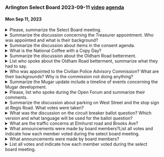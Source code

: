 ### Arlington Select Board 2023-09-11  [video](https://www.youtube.com/watch?v=JUZNwdQXy3c) [agenda](https://arlington.novusagenda.com/agendapublic/MeetingView.aspx?MeetingID=1851&MinutesMeetingID=-1&doctype=Agenda)
#### Mon Sep 11, 2023

<details><summary>Please, summarize the Select Board meeting.</summary>

> The Arlington Select Board meeting on September 11th began with a moment of silence to remember the victims of the 9/11 attacks. The meeting was conducted in a hybrid format due to COVID-19 measures. The first item of business was the confirmation of Julie Wayman as the town's next treasurer and collector, presented by Town Manager Jim Feeney. Wayman has served the town since 2016 and was praised for her diligence and knowledge of the town's finances. The board also discussed the Arlington Select Board's opposition to the Mugar development project, with a suggestion to reaffirm their stance after the September 21st meeting. The board also discussed a home rule petition for income-based local property tax relief for senior citizens. The board was asked to approve the wording for the ballot question, with some members preferring a more detailed explanation of the relief measure.
</details><details><summary>Summarize the discussion concerning the Treasurer appointment.  Who was appoiinted and what is their background?</summary>

> The Arlington Select Board unanimously confirmed the appointment of Julie Wayman as the town's next treasurer and collector. Julie Wayman has served the town since 2016 and has been working in the Town Manager's Office since 2019. She is described as one of the most diligent and hardworking employees in the organization and an extremely valuable member of the finance team. She has a deep understanding of the town and its finances.
</details><details><summary>Summarize the discussion about items in the consent agenda.</summary>

> The consent agenda included a variety of items such as approval of minutes, reappointments to committees, and requests for special one-day beer and wine licenses. The board approved the consent agenda unanimously. There was also a discussion about the need for a public hearing for a change of manager at a local restaurant. The board agreed to schedule the public hearing for a future meeting. Additionally, there was a discussion about the need for a public hearing for a change of manager at a local restaurant. The board agreed to schedule the public hearing for a future meeting.
</details><details><summary>What is the National Coffee with a Copy Day?</summary>

> National Coffee with a Cop Day is an event where local police departments invite the public to join them for coffee and conversation. The aim is to build relationships and foster trust between law enforcement and the communities they serve. It is typically held on the first Wednesday of October.
</details><details><summary>Summarize the discussion about the Oldham Road betterment.</summary>

> The discussion about the Oldham Road betterment involved various stakeholders including residents of Oldham Road, town officials, and board members. The residents of Oldham Road are divided on the issue of repaving their street. Some residents, like Lanie Cantor and Richard Kurtz, are in favor of the project, citing safety concerns due to deep potholes and broken pavement. They argue that the road is in a state of disrepair and poses a risk to vehicles, pedestrians, and cyclists. 

However, other residents like Paul Hauser and a resident from 22 Oldham Road are opposed to the project. They argue that the current state of the road acts as a natural deterrent to speeding and that the cost of repaving is unnecessary. They also raised concerns about the lack of communication and transparency in the process.

The town manager informed the board that the town's private way betterment account would not be sufficient to support the project immediately. He suggested that more funds would need to be collected upfront from the residents, possibly around 75 to 80 percent of the project cost, for the project to proceed. Otherwise, the project would likely be delayed until the next construction season. 

Board member John Hurd proposed tabling the discussion to allow residents to gather more information and discuss the project further. His motion was seconded by board member Stephen DeCorsi.
</details><details><summary>List who spoke about the Oldham Road betterment, summarize what they had to say.</summary>

> 1. Mrs. Mahan: Initiated the motion for the Oldham Road betterment.
2. Mr. Hurd: Seconded the motion for approval.
3. Lanie Cantor: The proponent of the project, she spoke about the poor condition of the road, including deep potholes and broken pavement, which have caused damage to vehicles and even caused a woman to trip. She expressed concern for the safety of cyclists, especially children, and stated that most neighbors are willing to spend money to make the road safer. She also addressed concerns about increased traffic and speeding if the road is well-paved, arguing that these are non-issues based on past experience.
4. Paul Hauser: Opposed the project, stating that there had been no meetings or discussions about different options. He felt that the street in front of his house did not need paving and that the project was a waste of money. He also expressed concerns about lack of transparency and communication, and disagreed with the safety concerns raised by Cantor.
5. Dan Schein: In favor of the project, he expressed embarrassment about the state of the road and concern about potential future work that might require the street to be dug up again. He also mentioned that everyone on Oldham Road uses Lantan Lane instead, turning it into a speedway.
6. Resident at 22 Oldham Road: Opposed the project, expressing concerns about the road becoming a "highway" if it's well-paved. He offered to help neighbors fill in potholes and asked for a delay in the project to make it more affordable.
7. Richard Kurtz: In favor of the project, he described the road as being in a very bad state of repair, with deep potholes that have caused damage to vehicles. He mentioned attempts to repair the road with asphalt and gravel, which were unsuccessful. He also expressed concern about the road not being safe for his daughter to ride her bike on.
</details><details><summary>Who was appointed to the Civilian Police Advisory Commission?  What are their backgrounds?  Why is the commission not doing anything?</summary>

> The two individuals appointed to the Arlington Civilian Police Advisory Commission are Sanjay Newton and Kathy Rogers. Sanjay Newton is currently the chair of the MBTA Communities Working Group and has been involved in various town committees. Kathy Rogers has also been involved in town committees and has a background in law. The commission is not doing anything currently because it is in its inaugural year and is in the process of setting up its framework and protocols. The first year is seen as a building opportunity to establish the foundation of the commission.
</details><details><summary>Summarize the Mugar update include a timeline of events concerning the Mugar development.</summary>

> The Mugar development, also known as the Thorndike Place development, has been a contentious issue in Arlington for several years. The proposed development includes a 124-unit, four-story building and six duplex townhouses located near Thorndike Field in East Arlington. The project has faced opposition due to its location on documented wetlands and potential impacts on flooding, traffic, services, and nearby open spaces. 

In February 2022, the applicant filed an appeal to the Housing Appeals Committee. The litigation has since ended and the next step is a hearing with the Conservation Commission. The first hearing on the notice of intent is scheduled for September 21st. 

In the past, the Select Board has voted against the project and there is a suggestion to reaffirm this vote after the September 21st meeting. There is also a suggestion for a site visit with the Town Manager and members of the Mugar Coalition. 

The Conservation Commission will begin the notice of intent process on September 21st. This process will scrutinize the notice of intent and start public hearings. The hearings will focus on the 5.6 acres where the 124 units and 12 duplex units are proposed. 

There is also a so-called conservation parcel, which is the remainder of the site, approximately 12 acres. This parcel is the subject of a potential Memorandum of Understanding (MOU) between the developers and the town. The town's position is that the parcel needs to be cleaned up before it is received. 

The Select Board, while acknowledging its limited authority, has committed to monitoring the situation closely and ensuring that the project complies with all conditions.
</details><details><summary>Please, list who spoke during the Open Forum and summarize their comments.</summary>

> During the Open Forum, several individuals spoke:

1. John Uroich, a resident of the town for 56 years, expressed his concerns about the proposed Muir Guard development. He emphasized the potential environmental impact of building on a swamp and the potential precedent it could set for other green areas in the town. He also requested that the use of aggregate pilings be included in the conditions for the project.

2. Clarissa Rowe, a resident of 137 Herbert Road, expressed her gratitude for the board's desire to vote after September 21st. She also requested that Lisa Friedman read a statement from the Coalition to Save the Mugar Wetlands.

3. Lisa Friedman, a resident of 63 Mott Street, read a statement from the Coalition to Save the Mugar Wetlands. The statement emphasized the environmental impact of the proposed development, the potential exacerbation of flooding, and the negative impact on traffic, services, infrastructure, and nearby open spaces.

4. Charles D'Averglio, a resident who joined via Zoom, raised concerns about a parklet set up in front of a school at 301 Broadway. He questioned the benefit of the parklet, noting that it was infrequently used and resulted in lost revenue for the town.

5. Elaine Light, a resident of 53 Dorothy, shared her personal experience with flooding issues in her home. She expressed concern that the proposed development would exacerbate these issues.

6. Jennifer Griffith, a resident of 4 Edith Street, thanked the board for their work and expressed her concerns about the proposed development. She also raised concerns about the potential impact on the neighborhood and the town.

7. A resident of the town, who did not provide her name, thanked the board and other town committees for their work. She also expressed her concerns about the proposed development and its potential impact on the neighborhood and the town.
</details><details><summary>Summarize the discussion about parking on West Street and the stop sign at Regis Road. What votes were taken?</summary>

> The board discussed concerns about parking on West Street but decided to table the discussion for a future meeting. Regarding the stop sign at Regis Road, the board discussed two versions of a ballot question to put the senior circuit breaker on the ballot for November. The board approved both versions of the ballot question, with the understanding that the preferred version would be used if confirmed by the state. The board also discussed the placement of a stop sign at Regis Road and Everett Street, which was approved and installed prior to the start of the new school year.
</details><details><summary>What was the discussion on the circuit breaker ballot question?  Which version and what language will be used for the ballot question?</summary>

> The discussion on the circuit breaker ballot question revolved around two versions of the question that could be put on the ballot. The first version was shorter and more conservative, simply asking if the town should adopt the special act. The second version was longer and provided more context, explaining that the act would provide income-based local property tax relief for eligible residents over 65 years of age, with the relief amount set annually by the select board. The board members expressed a preference for the second version, as it provided more information to voters about the benefits to seniors. However, they also acknowledged that there might be time constraints and legal restrictions that could prevent the use of the longer version. Therefore, they approved both versions, with the understanding that the town attorney would seek confirmation from the state on which version could be used.
</details><details><summary>What are the traffic concerns at Elmhurst road and Brooks Ave?</summary>

> The traffic concerns at Elmhurst Road and Brooks Avenue are not specified in the provided context. However, it is mentioned that the issue has been referred to the Transportation Advisory Committee for further discussion and potential solutions. The concerns could potentially relate to issues such as speeding, congestion, pedestrian safety, or parking.
</details><details><summary>What announcements were made by board members?List all votes and indicate how each member voted during the select board meeting.</summary>

> The text provided does not include specific announcements made by board members or details on how each member voted during the select board meeting.
</details><details><summary>What announcements were made by board members?</summary>

> The board members made several announcements during the meeting. They announced that the meeting was being conducted in a hybrid format, with some members present in the Select Board Chambers and others participating over Zoom. They also announced that the meeting was being recorded and broadcast on ACMI. They provided information on how to join the meeting via Zoom and reminded participants to provide their full names for the record. They announced that there would be public comment periods during the meeting. They also announced the first item of business, which was a vote for Select Board confirmation of a treasurer appointment. Later in the meeting, they announced the start of the open forum.
</details><details><summary>List all votes and indicate how each member voted during the select board meeting.</summary>

> The text provided does not include specific votes or how each member voted during the select board meeting.
</details>